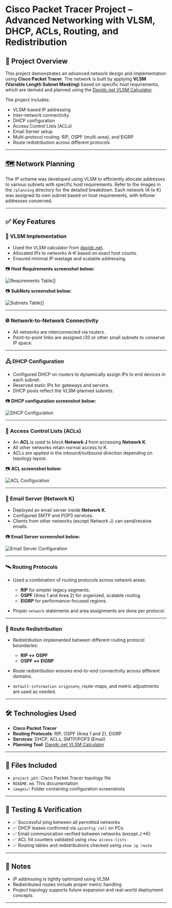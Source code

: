 # Cisco Packet Tracer Project – Advanced Networking with VLSM, DHCP, ACLs, Routing, and Redistribution

## 🔧 Project Overview

This project demonstrates an advanced network design and implementation using **Cisco Packet Tracer**. The network is built by applying **VLSM (Variable Length Subnet Masking)** based on specific host requirements, which are derived and planned using the [Davidc.net VLSM Calculator](https://www.davidc.net/sites/default/vlsmcalc.htm).

The project includes:
- VLSM-based IP addressing
- Inter-network connectivity
- DHCP configuration
- Access Control Lists (ACLs)
- Email Server setup
- Multi-protocol routing: RIP, OSPF (multi-area), and EIGRP
- Route redistribution across different protocols

---

## 🗺️ Network Planning

The IP scheme was developed using VLSM to efficiently allocate addresses to various subnets with specific host requirements. Refer to the images in the `/planning` directory for the detailed breakdown. Each network (A to K) was assigned its own subnet based on host requirements, with leftover addresses conserved.

---

## ✅ Key Features

### 📐 VLSM Implementation
- Used the VLSM calculator from [davidc.net](https://www.davidc.net/sites/default/vlsmcalc.htm).
- Allocated IPs to networks A–K based on exact host counts.
- Ensured minimal IP wastage and scalable addressing.
  
📷 **Host Requirements screenshot below:**

![Requirements Table](images/host_requirement.png)]]

📷 **SubNets screenshot below:**

![Subnets Table](images/VLSM.png)]]

---

### 🌐 Network-to-Network Connectivity
- All networks are interconnected via routers.
- Point-to-point links are assigned /30 or other small subnets to conserve IP space.

---

### 🖧 DHCP Configuration
- Configured DHCP on routers to dynamically assign IPs to end devices in each subnet.
- Reserved static IPs for gateways and servers.
- DHCP pools reflect the VLSM-planned subnets.

📷 **DHCP configuration screenshot below:**

![DHCP Configuration](images/DHCP_CONFIG.png)

---

### 🔐 Access Control Lists (ACLs)
- An **ACL** is used to block **Network J** from accessing **Network K**.
- All other networks retain normal access to K.
- ACLs are applied in the inbound/outbound direction depending on topology layout.

📷 **ACL screenshot below:**

![ACL Configuration](images/ACL_CONFIG.png)

---

### 📧 Email Server (Network K)
- Deployed an email server inside **Network K**.
- Configured SMTP and POP3 services.
- Clients from other networks (except Network J) can send/receive emails.

📷 **Email Server screenshot below:**

![Email Server Configuration](images/EMAIL_CONFIG.png)

---

### 🛰️ Routing Protocols
- Used a combination of routing protocols across network areas:
  - **RIP** for simpler legacy segments.
  - **OSPF** (Area 1 and Area 2) for organized, scalable routing.
  - **EIGRP** for performance-focused regions.
  
- Proper `network` statements and area assignments are done per protocol.

---

### 🔁 Route Redistribution
- Redistribution implemented between different routing protocol boundaries:
  - **RIP ↔ OSPF**
  - **OSPF ↔ EIGRP**
  
- Route redistribution ensures end-to-end connectivity across different domains.
- `default-information originate`, route-maps, and metric adjustments are used as needed.

---

## 🛠️ Technologies Used

- **Cisco Packet Tracer**
- **Routing Protocols**: RIP, OSPF (Area 1 and 2), EIGRP
- **Services**: DHCP, ACLs, SMTP/POP3 (Email)
- **Planning Tool**: [Davidc.net VLSM Calculator](https://www.davidc.net/sites/default/vlsmcalc.htm)

---

## 📂 Files Included

- `project.pkt`: Cisco Packet Tracer topology file
- `README.md`: This documentation
- `images/`: Folder containing configuration screenshots

---

## 🚦 Testing & Verification

- ✅ Successful ping between all permitted networks
- ✅ DHCP leases confirmed via `ipconfig /all` on PCs
- ✅ Email communication verified between networks (except J→K)
- ✅ ACL hit counters validated using `show access-lists`
- ✅ Routing tables and redistributions checked using `show ip route`

---

## 📌 Notes

- IP addressing is tightly optimized using VLSM
- Redistributed routes include proper metric handling
- Project topology supports future expansion and real-world deployment concepts

---

